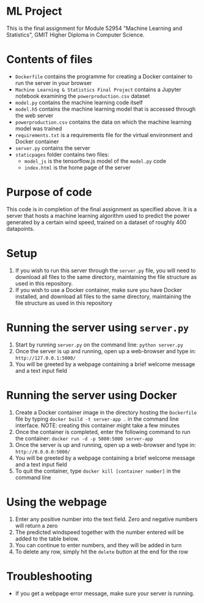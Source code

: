 # ML Project
This is the final assignment for Module 52954 "Machine Learning and Statistics", GMIT Higher Diploma in Computer Science. 

# Contents of files
- `Dockerfile` contains the programme for creating a Docker container to run the server in your browser
- `Machine Learning & Statistics Final Project` contains a Jupyter notebook examining the `powerproduction.csv` dataset
- `model.py` contains the machine learning code itself
- `model.h5` contains the machine learning model that is accessed through the web server
- `powerproduction.csv` contains the data on which the machine learning model was trained
- `requirements.txt` is a requirements file for the virtual environment and Docker container
- `server.py` contains the server
- `staticpages` folder contains two files:
    - `model_js` is the tensorflow.js model of the `model.py` code
    - `index.html` is the home page of the server

# Purpose of code
This code is in completion of the final assignment as specified above. It is a server that hosts a machine learning algorithm used to predict the power generated by a certain wind speed, trained on a dataset of roughly 400 datapoints.

# Setup
1. If you wish to run this server through the `server.py` file, you will need to download all files to the same directory, maintaining the file structure as used in this repository.
2. If you wish to use a Docker container, make sure you have Docker installed, and download all files to the same directory, maintaining the file structure as used in this repository

# Running the server using `server.py`
1. Start by running `server.py` on the command line: `python server.py`
2. Once the server is up and running, open up a web-browser and type in: `http://127.0.0.1:5000/`
3. You will be greeted by a webpage containing a brief welcome message and a text input field

# Running the server using Docker
1. Create a Docker container image in the directory hosting the `Dockerfile` file by typing `docker build -t server-app .` in the command line interface. NOTE: creating this container might take a few minutes
2. Once the container is completed, enter the following command to run the container: `docker run -d -p 5000:5000 server-app`
3. Once the server is up and running, open up a web-browser and type in: `http://0.0.0.0:5000/`
4. You will be greeted by a webpage containing a brief welcome message and a text input field
5. To quit the container, type `docker kill [container number]` in the command line

# Using the webpage
1. Enter any positive number into the text field. Zero and negative numbers will return a zero
2. The predicted windspeed together with the number entered will be added to the table below.
3. You can continue to enter numbers, and they will be added in turn
4. To delete any row, simply hit the `delete` button at the end for the row

# Troubleshooting
- If you get a webpage error message, make sure your server is running. 

